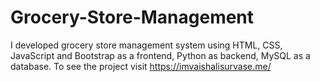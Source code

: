 # Grocery-Store-Management
I developed grocery store management system using HTML, CSS, JavaScript and Bootstrap as a frontend, Python as backend, MySQL as a database. To see the project visit https://imvaishalisurvase.me/
